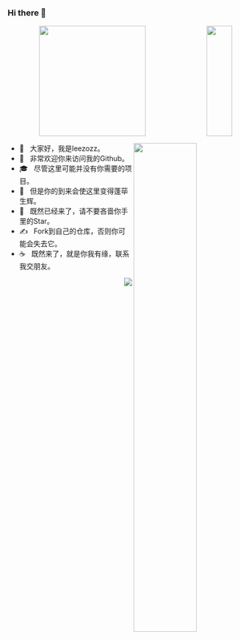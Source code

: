 ### Hi there 👋

<!--
**leezozz/leezozz** is a ✨ _special_ ✨ repository because its `README.md` (this file) appears on your GitHub profile.

Here are some ideas to get you started:

- 🔭 I’m currently working on ...
- 🌱 I’m currently learning ...
- 👯 I’m looking to collaborate on ...
- 🤔 I’m looking for help with ...
- 💬 Ask me about ...
- 📫 How to reach me: ...
- 😄 Pronouns: ...
- ⚡ Fun fact: ...
-->

<!-- 统计信息以及使用语言  -->
<p align = "center">
  <img src = "https://github-readme-stats.vercel.app/api?username=leezozz&count_private=true&show_icons=true&theme=radical" width="65%" height="220">
  <img align="right" src = "https://github-readme-stats.vercel.app/api/top-langs/?username=leezozz&theme=tokyonight" width="32%" height="220">
</p>

<p width="100%"> 
  
<!-- github奖杯 -->
<img align = "right" src = "https://github-profile-trophy.vercel.app/?username=leezozz&theme=tokyonight" width="50%" >
  
- 🔭 &nbsp; 大家好，我是leezozz。
- 🤔 &nbsp; 非常欢迎你来访问我的Github。
- 🎓 &nbsp; 尽管这里可能并没有你需要的项目。
- 💼 &nbsp; 但是你的到来会使这里变得蓬荜生辉。
- 🌱 &nbsp; 既然已经来了，请不要吝啬你手里的Star。
- ✍️ &nbsp; Fork到自己的仓库，否则你可能会失去它。
- ☕ &nbsp; 既然来了，就是你我有缘，联系我交朋友。 
  
</p>


<!-- 浏览量统计 -->
<img align = "right" src = "https://komarev.com/ghpvc/?username=leezozz" >

